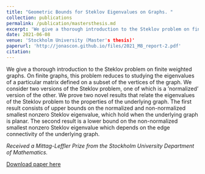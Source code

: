 ```yaml
---
title: "Geometric Bounds for Steklov Eigenvalues on Graphs. "
collection: publications
permalink: /publication/mastersthesis.md
excerpt: 'We give a thorough introduction to the Steklov problem on finite weighted graphs. On finite graphs, this problem reduces to studying the eigenvalues of a particular matrix defined on a subset of the vertices of the graph. We consider two versions of the Steklov problem, one of which is a ’normalized’ version of the other. We prove two novel results that relate the eigenvalues of the Steklov problem to the properties of the underlying graph. The first result consists of upper bounds on the normalized and non-normalized smallest nonzero Steklov eigenvalue, which hold when the underlying graph is planar. The second result is a lower bound on the non-normalized smallest nonzero Steklov eigenvalue which depends on the edge connectivity of the underlying graph.'
date: 2021-06-08
venue: 'Stockholm University (Master's thesis)'
paperurl: 'http://jonascon.github.io/files/2021_M8_report-2.pdf'
citation: 
---
```


We give a thorough introduction to the Steklov problem on finite weighted graphs. On finite graphs, this problem reduces to studying the eigenvalues of a particular matrix defined on a subset of the vertices of the graph. We consider two versions of the Steklov problem, one of which is a ’normalized’ version of the other. We prove two novel results that relate the eigenvalues of the Steklov problem to the properties of the underlying graph. The first result consists of upper bounds on the normalized and non-normalized smallest nonzero Steklov eigenvalue, which hold when the underlying graph is planar. The second result is a lower bound on the non-normalized smallest nonzero Steklov eigenvalue which depends on the edge connectivity of the underlying graph.

*Received a Mittag-Leffler Prize from the Stockholm University Department of Mathematics.*

[Download paper here](http://jonascon.github.io/files/2021_M8_report-2.pdf)

